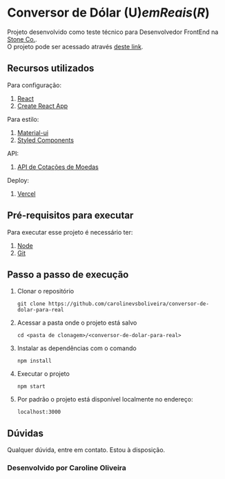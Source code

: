 # Conversor de Dólar (U$) em Reais (R$)

Projeto desenvolvido como teste técnico para Desenvolvedor FrontEnd na [Stone Co.](https://www.stone.co/br/).  
O projeto pode ser acessado através [deste link](https://conversor-de-dolar-para-real.vercel.app/).

## Recursos utilizados
Para configuração:

1. [React](https://pt-br.reactjs.org/)  
2. [Create React App](https://create-react-app.dev/)

Para estilo:  
1. [Material-ui](https://material-ui.com/)
2. [Styled Components](https://styled-components.com/)  

API:  
1. [API de Cotações de Moedas](https://docs.awesomeapi.com.br/api-de-moedas)

Deploy:  
1. [Vercel](https://vercel.com/)

## Pré-requisitos para executar

Para executar esse projeto é necessário ter:

1.  [Node](https://nodejs.dev/)
2.  [Git](https://git-scm.com/book/en/v2/Getting-Started-Installing-Git)

## Passo a passo de execução  

1. Clonar o repositório  
    ```
    git clone https://github.com/carolinevsboliveira/conversor-de-dolar-para-real
    ``` 
2. Acessar a pasta onde o projeto está salvo  
   ``` 
   cd <pasta de clonagem>/<conversor-de-dolar-para-real>
   ```  
3. Instalar as dependências com o comando 
    ``` 
    npm install
    ```  
4. Executar o projeto  
    ```
    npm start
    ```  
5. Por padrão o projeto está disponível localmente no endereço: 
    ```
    localhost:3000
    ```  

## Dúvidas
Qualquer dúvida, entre em contato. Estou à disposição. 

### Desenvolvido por Caroline Oliveira
